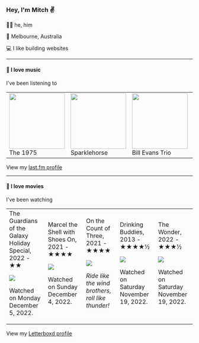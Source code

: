 <article><h3>Hey, I&#x27;m Mitch ✌️</h3><section><p>🙆‍♂️ he, him</p><p>📍 Melbourne, Australia</p><p>💻 I like building websites</p></section><hr/><section><h4>💽 I love music</h4><p>I&#x27;ve been listening to</p><table><tbody><td><img src="https://lastfm.freetls.fastly.net/i/u/174s/2666bdc9b7264b799f8a882e471cd62e.png" height="150px" alt="" role="presentation"/><br/>The 1975</td><td><img src="https://lastfm.freetls.fastly.net/i/u/174s/37c502a46d65b7edf59535c71788e812.png" height="150px" alt="" role="presentation"/><br/>Sparklehorse</td><td><img src="https://lastfm.freetls.fastly.net/i/u/174s/3383e8b1b5d988c023f10826fbbd286e.png" height="150px" alt="" role="presentation"/><br/>Bill Evans Trio</td><td><img src="https://lastfm.freetls.fastly.net/i/u/174s/8b3f7113ed1b430bae264a2ae2b65a10.png" height="150px" alt="" role="presentation"/><br/>Caitlin Rose</td><td><img src="https://lastfm.freetls.fastly.net/i/u/174s/513ce94fb6ee401ca14884c9245e0353.png" height="150px" alt="" role="presentation"/><br/>Cornershop</td></tbody></table><span>View my <a href="https://www.last.fm/user/mylsb">last.fm profile</a></span></section><hr/><section><h4>📼 I love movies</h4><p>I&#x27;ve been watching</p><table><tbody><td>The Guardians of the Galaxy Holiday Special, 2022 - ★★<br/><span> <p><img src="https://a.ltrbxd.com/resized/film-poster/6/9/3/8/9/0/693890-the-guardians-of-the-galaxy-holiday-special-0-600-0-900-crop.jpg?v=cc3d660612"/></p> <p>Watched on Monday December 5, 2022.</p> </span></td><td>Marcel the Shell with Shoes On, 2021 - ★★★★<br/><span> <p><img src="https://a.ltrbxd.com/resized/film-poster/7/8/1/3/2/6/781326-marcel-the-shell-with-shoes-on-0-600-0-900-crop.jpg?v=bc35f07a1c"/></p> <p>Watched on Sunday December 4, 2022.</p> </span></td><td>On the Count of Three, 2021 - ★★★★<br/><span> <p><img src="https://a.ltrbxd.com/resized/sm/upload/xe/7s/xp/sa/count-0-600-0-900-crop.jpg?v=c12d5e417c"/></p> <p><i>Ride like the wind brothers, roll like thunder!</i></p> </span></td><td>Drinking Buddies, 2013 - ★★★★½<br/><span> <p><img src="https://a.ltrbxd.com/resized/sm/upload/bb/e4/ko/lc/6OwVYT6zTvx8YVmkMYBVydNfHEV-0-600-0-900-crop.jpg?v=2c23c9384b"/></p> <p>Watched on Saturday November 19, 2022.</p> </span></td><td>The Wonder, 2022 - ★★★½<br/><span> <p><img src="https://a.ltrbxd.com/resized/film-poster/7/4/0/1/6/2/740162-the-wonder-0-600-0-900-crop.jpg?v=9a90cf46c4"/></p> <p>Watched on Saturday November 19, 2022.</p> </span></td></tbody></table><span>View my <a href="https://letterboxd.com/myslab/">Letterboxd profile</a></span></section></article>